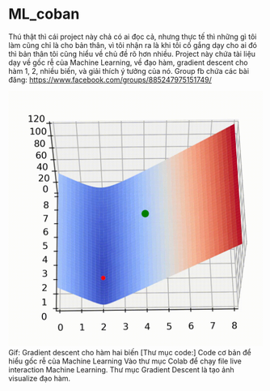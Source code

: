 # ML_coban
Thú thật thì cái project này chả có ai đọc cả, nhưng thực tế thì những gì tôi làm cũng chỉ là cho bản thân, vì tôi nhận ra là khi tôi cố gắng dạy cho ai đó thì bản thân tôi cũng hiểu về chủ đề rõ hơn nhiều.
Project này chứa tài liệu dạy về gốc rễ của Machine Learning, về đạo hàm, gradient descent cho hàm 1, 2, nhiều biến, và giải thích ý tưởng của nó.
Group fb chứa các bài đăng: https://www.facebook.com/groups/885247975151749/

![](preview.gif "Logo Title Text 1")\
Gif: Gradient descent cho hàm hai biến
\[Thư mục code:\]
Code cơ bản để hiểu gốc rễ của Machine Learning
Vào thư mục Colab để chạy file live interaction Machine Learning.
Thư mục Gradient Descent là tạo ảnh visualize đạo hàm.
